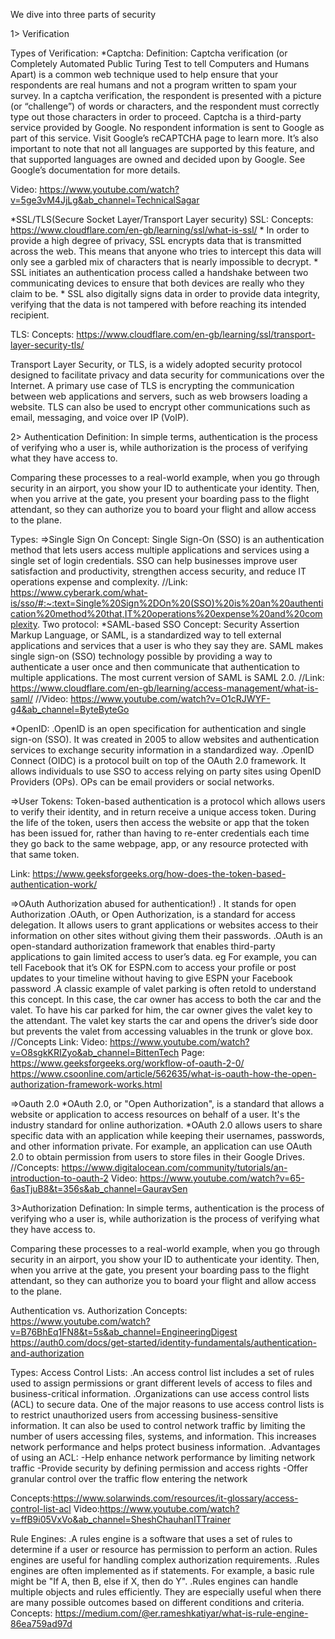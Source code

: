 We dive into three parts of security

1> Verification
 
 Types of Verification:
   *Captcha:
     Definition: 
	  Captcha verification (or Completely Automated Public Turing Test to tell Computers and Humans Apart) is a common web technique used to help ensure that your respondents are real humans and not a program written to spam your survey. In a captcha verification, the respondent is presented with a picture (or “challenge”) of words or characters, and the respondent must correctly type out those characters in order to proceed.
	  Captcha is a third-party service provided by Google. No respondent information is sent to Google as part of this service. Visit Google’s reCAPTCHA page to learn more. It’s also important to note that not all languages are supported by this feature, and that supported languages are owned and decided upon by Google. See Google’s documentation for more details.
	 
Video: https://www.youtube.com/watch?v=5ge3vM4JjLg&ab_channel=TechnicalSagar
   
   *SSL/TLS(Secure Socket Layer/Transport Layer security)
    SSL: 
	Concepts: https://www.cloudflare.com/en-gb/learning/ssl/what-is-ssl/
	 * In order to provide a high degree of privacy, SSL encrypts data that is transmitted across the web. This means that anyone who tries to intercept this data will only see a garbled mix of characters that is nearly impossible to decrypt.
     * SSL initiates an authentication process called a handshake between two communicating devices to ensure that both devices are really who they claim to be.
     * SSL also digitally signs data in order to provide data integrity, verifying that the data is not tampered with before reaching its intended recipient.
	 
TLS:
	  Concepts: https://www.cloudflare.com/en-gb/learning/ssl/transport-layer-security-tls/
	  
Transport Layer Security, or TLS, is a widely adopted security protocol designed to facilitate privacy and data security for communications over the Internet. A primary use case of TLS is encrypting the communication between web applications and servers, such as web browsers loading a website. TLS can also be used to encrypt other communications such as email, messaging, and voice over IP (VoIP).
   
     
   

2> Authentication
Definition: In simple terms, authentication is the process of verifying who a user is, while authorization is the process of verifying what they have access to.

Comparing these processes to a real-world example, when you go through security in an airport, you show your ID to authenticate your identity. Then, when you arrive at the gate, you present your boarding pass to the flight attendant, so they can authorize you to board your flight and allow access to the plane.

Types:
   =>Single Sign On
    Concept: Single Sign-On (SSO) is an authentication method that lets users access multiple applications and services using a single set of login credentials. SSO can help businesses improve user satisfaction and productivity, strengthen access security, and reduce IT operations expense and complexity.
	//Link: https://www.cyberark.com/what-is/sso/#:~:text=Single%20Sign%2DOn%20(SSO)%20is%20an%20authentication%20method%20that,IT%20operations%20expense%20and%20complexity.
     Two protocol: 
	   *SAML-based SSO 
		 Concept: Security Assertion Markup Language, or SAML, is a standardized way to tell external applications and services that a user is who they say they are. SAML makes single sign-on (SSO) technology possible by providing a way to authenticate a user once and then communicate that authentication to multiple applications. The most current version of SAML is SAML 2.0. 
		 //Link: https://www.cloudflare.com/en-gb/learning/access-management/what-is-saml/
		 //Video: https://www.youtube.com/watch?v=O1cRJWYF-g4&ab_channel=ByteByteGo
		 
*OpenID: .OpenID is an open specification for authentication and single sign-on (SSO). It was created in 2005 
	            to allow websites and authentication services to exchange security information in a standardized way.
	            .OpenID Connect (OIDC) is a protocol built on top of the OAuth 2.0 framework. It allows individuals to use SSO to access relying on party sites using OpenID Providers (OPs). OPs can be email providers or social networks.

=>User Tokens:
      Token-based authentication is a protocol which allows users to verify their identity, and in return receive a unique access token. During the life of the token, users then access the website or app that the token has been issued for, rather than having to re-enter credentials each time they go back to the same webpage, app, or any resource protected with that same token.
	  
Link: https://www.geeksforgeeks.org/how-does-the-token-based-authentication-work/

=>OAuth Authorization abused for authentication!)
     . It stands for open Authorization
	 .OAuth, or Open Authorization, is a standard for access delegation. It allows users to grant applications or   websites access to their information on other sites without giving them their passwords.
	 .OAuth is an open-standard authorization framework that enables third-party applications to gain limited access to user’s data.
	 eg  For example, you can tell Facebook that it’s OK for ESPN.com to access your profile or post updates to your timeline without having to give ESPN your Facebook password
	 .A  classic example of valet parking is often retold to understand this concept. In this case, the car owner has access to both the car and the valet. To have his car parked for him, the car owner gives the valet key to the attendant. The valet key starts the car and opens the driver’s side door but prevents the valet from accessing valuables in the trunk or glove box.
	 //Concepts Link:
       Video: https://www.youtube.com/watch?v=O8sgkKRIZyo&ab_channel=BittenTech
	   Page: https://www.geeksforgeeks.org/workflow-of-oauth-2-0/
	         https://www.csoonline.com/article/562635/what-is-oauth-how-the-open-authorization-framework-works.html
   
   =>Oauth 2.0
     *OAuth 2.0, or "Open Authorization", is a standard that allows a website or application to access resources on behalf of a user. It's the industry standard for online authorization.
	 *OAuth 2.0 allows users to share specific data with an application while keeping their usernames, passwords, and other information private. For example, an application can use OAuth 2.0 to obtain permission from users to store files in their Google Drives.
	 //Concepts: https://www.digitalocean.com/community/tutorials/an-introduction-to-oauth-2
       Video: https://www.youtube.com/watch?v=65-6asTjuB8&t=356s&ab_channel=GauravSen
	   
3>Authorization
Defination: In simple terms, authentication is the process of verifying who a user is, while authorization is the process of verifying what they have access to.

Comparing these processes to a real-world example, when you go through security in an airport, you show your ID to authenticate your identity. Then, when you arrive at the gate, you present your boarding pass to the flight attendant, so they can authorize you to board your flight and allow access to the plane.

Authentication vs. Authorization
 Concepts: 
 https://www.youtube.com/watch?v=B76BhEq1FN8&t=5s&ab_channel=EngineeringDigest
 https://auth0.com/docs/get-started/identity-fundamentals/authentication-and-authorization

Types:
   Access Control Lists:
    .An access control list includes a set of rules used to assign permissions or grant different levels of access to files and business-critical information.
	.Organizations can use access control lists (ACL) to secure data. One of the major reasons to use access control lists is to restrict unauthorized users from accessing business-sensitive information. It can also be used to control network traffic by limiting the number of users accessing files, systems, and information. This increases network performance and helps protect business information.
	.Advantages of using an ACL:
      -Help enhance network performance by limiting network traffic
      -Provide security by defining permission and access rights
      -Offer granular control over the traffic flow entering the network
	  
Concepts:https://www.solarwinds.com/resources/it-glossary/access-control-list-acl
Video:https://www.youtube.com/watch?v=ffB9i05VxVo&ab_channel=SheshChauhanITTrainer

   Rule Engines:
     .A rules engine is a software that uses a set of rules to determine if a user or resource has permission to perform an action. Rules engines are useful for handling complex authorization requirements.
	 .Rules engines are often implemented as if statements. For example, a basic rule might be "If A, then B, else if X, then do Y". 
     .Rules engines can handle multiple objects and rules efficiently. They are especially useful when there are many possible outcomes based on different conditions and criteria.
	 Concepts: https://medium.com/@er.rameshkatiyar/what-is-rule-engine-86ea759ad97d
